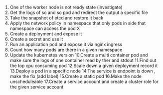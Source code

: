 1. One of the worker node is not ready state (investigate)
2. Get the logs of so and so pod and redirect the output a specific file 
3. Take the snapshot of etcd and restore it back 
4. Apply the network policy in namespace that only pods in side that namespace can access the pod X
5. Create a deployment and expose it 
6. Create a secret and use it 
7. Run an application pod and expose it via nginx ingress 
8. Count how many pods are there in a given namespace 
9. Update the kubernetes version 
10.Create a multi container pod and make sure the logs of one container read by ther and stdout 
11.Find out the top cpu consuming pod 
12.Scale down a given deployment record it 
13.Deploy a pod in a specific node 
14.The service is endpoint is down , make the fix (add label)
15.Create a static pod 
16.Make the node unscheduleable 
17.Create a service account and create a cluster role for the given service account 
